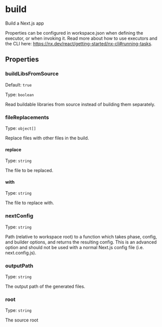 # build

Build a Next.js app

Properties can be configured in workspace.json when defining the executor, or when invoking it.
Read more about how to use executors and the CLI here: https://nx.dev/react/getting-started/nx-cli#running-tasks.

## Properties

### buildLibsFromSource

Default: `true`

Type: `boolean`

Read buildable libraries from source instead of building them separately.

### fileReplacements

Type: `object[]`

Replace files with other files in the build.

#### replace

Type: `string`

The file to be replaced.

#### with

Type: `string`

The file to replace with.

### nextConfig

Type: `string`

Path (relative to workspace root) to a function which takes phase, config, and builder options, and returns the resulting config. This is an advanced option and should not be used with a normal Next.js config file (i.e. next.config.js).

### outputPath

Type: `string`

The output path of the generated files.

### root

Type: `string`

The source root
